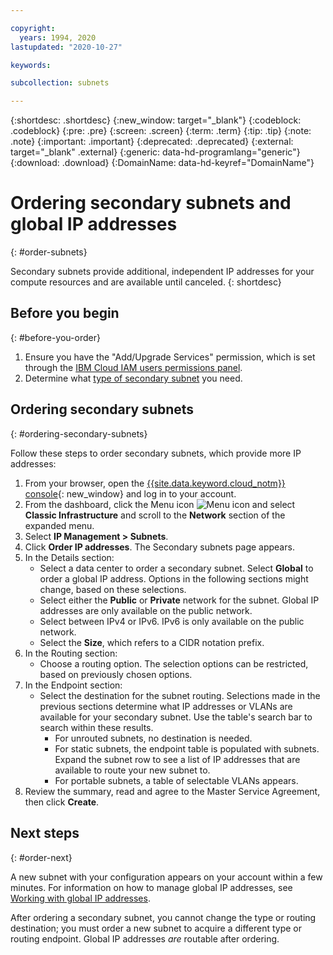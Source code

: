 ```yaml
---

copyright:
  years: 1994, 2020
lastupdated: "2020-10-27"

keywords:

subcollection: subnets

---
```


{:shortdesc: .shortdesc}
{:new_window: target="_blank"}
{:codeblock: .codeblock}
{:pre: .pre}
{:screen: .screen}
{:term: .term}
{:tip: .tip}
{:note: .note}
{:important: .important}
{:deprecated: .deprecated}
{:external: target="_blank" .external}
{:generic: data-hd-programlang="generic"}
{:download: .download}
{:DomainName: data-hd-keyref="DomainName"}


# Ordering secondary subnets and global IP addresses
{: #order-subnets}

Secondary subnets provide additional, independent IP addresses for your compute resources and are available until canceled.
{: shortdesc}

## Before you begin
{: #before-you-order}

1. Ensure you have the "Add/Upgrade Services" permission, which is set through the [IBM Cloud IAM users permissions panel](/docs/account?topic=account-mngclassicinfra).
1. Determine what [type of secondary subnet](/docs/subnets?topic=subnets-about-subnets-and-ips#secondary-subnets) you need.
  
  
## Ordering secondary subnets
{: #ordering-secondary-subnets}

Follow these steps to order secondary subnets, which provide more IP addresses:

1. From your browser, open the [{{site.data.keyword.cloud_notm}} console](https://{DomainName}/){: new_window} and log in to your account.
1. From the dashboard, click the Menu icon ![Menu icon](../icons/icon_hamburger.svg) and select **Classic Infrastructure** and scroll to the **Network** section of the expanded menu.
1. Select **IP Management > Subnets**.
1. Click **Order IP addresses**. The Secondary subnets page appears. 
1. In the Details section:
   * Select a data center to order a secondary subnet. Select **Global** to order a global IP address. Options in the following sections might change, based on these selections.
   * Select either the **Public** or **Private** network for the subnet. Global IP addresses are only available on the public network.
   * Select between IPv4 or IPv6. IPv6 is only available on the public network.
   * Select the **Size**, which refers to a CIDR notation prefix.
1. In the Routing section:
   * Choose a routing option. The selection options can be restricted, based on previously chosen options.
1. In the Endpoint section:
   * Select the destination for the subnet routing. Selections made in the previous sections determine what IP addresses or VLANs are available for your secondary subnet. Use the table's search bar to search within these results.
     * For unrouted subnets, no destination is needed.
     * For static subnets, the endpoint table is populated with subnets. Expand the subnet row to see a list of IP addresses that are available to route your new subnet to. 
     * For portable subnets, a table of selectable VLANs appears.
1. Review the summary, read and agree to the Master Service Agreement, then click **Create**.

## Next steps
{: #order-next}

A new subnet with your configuration appears on your account within a few minutes. For information on how to manage global IP addresses, see [Working with global IP addresses](/docs/subnets?topic=subnets-work-with-global-ip-addresses).

After ordering a secondary subnet, you cannot change the type or routing destination; you must order a new subnet to acquire a different type or routing endpoint. Global IP addresses _are_ routable after ordering. 


